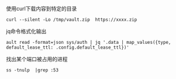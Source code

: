 使用curl下载内容到特定的目录
```
curl --silent -Lo /tmp/vault.zip  https://xxxx.zip
```
jq命令格式化输出
```
ault read -format=json sys/auth | jq '.data | map_values({type, default_lease_ttl: .config.default_lease_ttl})'
```
找出某个端口被占用的进程
```
ss -tnulp  |grep :53
```

